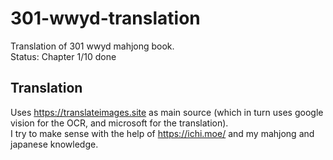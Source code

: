 # 301-wwyd-translation
Translation of 301 wwyd mahjong book.  
Status: Chapter 1/10 done
## Translation
Uses https://translateimages.site as main source (which in turn uses google vision for the OCR, and microsoft for the translation).  
I try to make sense with the help of https://ichi.moe/ and my mahjong and japanese knowledge.
